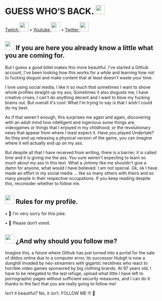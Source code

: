 <h1>   GUESS WHO‘S BACK.  <img src="https://i.pinimg.com/originals/87/73/03/87730314a01744f90728e26f5509ae3d.png" width="30"/> </h1>
  <a href=https://www.twitch.tv/lilcannon89>Twitch <img src="https://logos-marcas.com/wp-content/uploads/2020/11/Twitch-Emblema.png" width="30px"></a>  •
  <a href=https://www.youtube.com/channel/UCcbDXjeZ5x-f2nrEvmKoD9w>Youtube <img src="https://i.pinimg.com/originals/de/1c/91/de1c91788be0d791135736995109272a.png" width="30px"></a> •
  <a href="https://twitter.com/intent/follow?screen_name=lilcannon89">Twitter <img src="https://logos-marcas.com/wp-content/uploads/2020/04/Twitter-Logo.png" width="30px"></a> 
</p>

<!--START_SECTION:endorsements-->
<img src="https://emojis.slackmojis.com/emojis/images/1531849430/4246/blob-sunglasses.gif?1531849430" width="30"/>   If you are here you already know a little what you are coming for.
---------------------------------------------------

But I guess a good billet makes this more beautiful. I've started a Github account, I've been looking how this works for a while and learning how not to fucking disgust and make content that at least doesn't waste your time. 

I love using social media, I like it so much that sometimes I want to shove whole profiles straight up my ass; Sometimes it also disgusts me, I have creative crises, I can't do anything decent and I want to blow my fucking brains out. But overall it's cool. What I'm trying to say is that I wish I could do my best. 

As if that weren't enough, this surprises me again and again, discovering with an adult mind how intelligent and ingenious some things are, videogames or things that I enjoyed in my childhood; or the revolutionary news that appear from where I least expect it. Have you played Undertale? As they end up releasing a physical version of the game, you can imagine where it will actually end up on my ass. 

But despite all that I have received from writing, there is a barrier, it is called time and it is giving me the ass. You sure weren't expecting to learn so much about my ass in this text. What a Johnny like me shouldn't give a damn for anyone, what would I have believed. I am not special. Ok, ok I have made an effort in my social media ... like so many others with theirs and so many people in their respective occupations. If you keep reading despite this, reconsider whether to follow me.

<!--START_SECTION:endorsements-->
<img src="https://raw.githubusercontent.com/iampavangandhi/iampavangandhi/master/gifs/Hi.gif" width="30px">  Rules for my profile.
---------------------------------------------------
• 📏 I‘m very sorry for this joke.

• 📐 Please don‘t vomit.

<!--START_SECTION:endorsements-->
<img src="https://i.pinimg.com/originals/0e/3e/e5/0e3ee551876e1ad2a39f89e4adf9168a.gif" width="30"/>   ¿And why should you follow me?
---------------------------------------------------

Imagine this, a future where Github has just turned into a portal for the sale of dildos online due to a computer error, its successor Hubgit is now a dunghill invaded by neo-streamers with gigantic necklines who react to horrible video games sponsored by big clothing brands. At 97 years old, I have to be relegated to the last refuge, upload what little I have left to pornographic pages without sufficient security measures, and I can do it thanks to the fact that you are really going to follow me!

Isn‘t it beautiful? No, it isn‘t. FOLLOW ME !!! 💉


